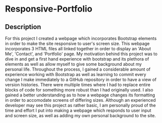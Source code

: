 # Responsive-Portfolio

## Description

For this project I created a webpage which incorporates Bootstrap elements in order to make the site responsive to user's screen size. This webpage incorporates 3 HTML files all linked together in order to display an 'About Me', 'Contact', and 'Portfolio' page. My motivation behind this project was to dive in and get a first hand experience with bootstrap and its plethora of elements as well as allow myself to give some background about my personal life. Throughout the process, I gained a considerable amount of experience working with Bootstrap as well as learning to commit every change I make immediately to a GitHub repository in order to have a view of version histories. There were multiple times where I had to replace entire blocks of code for something more robust than I had originally used. I also gained a better understanding as to how a webpage changes its formatting in order to accomodate screens of differing sizes. Although an experienced developer may see this project as rather basic, I am personally proud of the time and effort I put into making a webpage which responds to user input and screen size, as well as adding my own personal background to the site.
